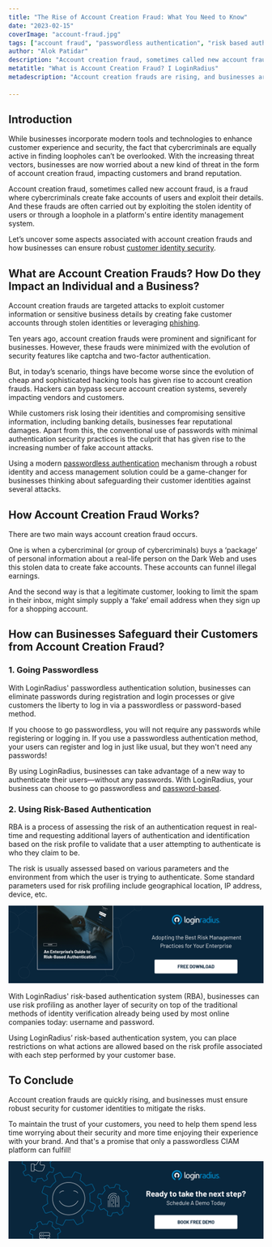 ```yaml
---
title: "The Rise of Account Creation Fraud: What You Need to Know"
date: "2023-02-15"
coverImage: "account-fraud.jpg"
tags: ["account fraud", "passwordless authentication", "risk based authentication"]
author: "Alok Patidar"
description: "Account creation fraud, sometimes called new account fraud, is a fraud where cybercriminals create fake accounts of users and exploit their details. And these frauds are often carried out by exploiting the stolen identity of users or through a loophole in a platform's entire identity management system."
metatitle: "What is Account Creation Fraud? I LoginRadius"
metadescription: "Account creation frauds are rising, and businesses are losing customer trust. Here’s everything you need to know to reinforce your customer identity security."

---
```


## Introduction

While businesses incorporate modern tools and technologies to enhance customer experience and security, the fact that cybercriminals are equally active in finding loopholes can’t be overlooked.  With the increasing threat vectors, businesses are now worried about a new kind of threat in the form of account creation fraud, impacting customers and brand reputation. 

Account creation fraud, sometimes called new account fraud, is a fraud where cybercriminals create fake accounts of users and exploit their details. And these frauds are often carried out by exploiting the stolen identity of users or through a loophole in a platform's entire identity management system. 

Let’s uncover some aspects associated with account creation frauds and how businesses can ensure robust [customer identity security](https://www.loginradius.com/security/). 


## What are Account Creation Frauds? How Do they Impact an Individual and a Business? 

Account creation frauds are targeted attacks to exploit customer information or sensitive business details by creating fake customer accounts through stolen identities or leveraging [phishing](https://blog.loginradius.com/identity/phishing-for-identity/). 

 

Ten years ago, account creation frauds were prominent and significant for businesses. However, these frauds were minimized with the evolution of security features like captcha and two-factor authentication. 

But, in today’s scenario, things have become worse since the evolution of cheap and sophisticated hacking tools has given rise to account creation frauds. Hackers can bypass secure account creation systems, severely impacting vendors and customers. 

While customers risk losing their identities and compromising sensitive information, including banking details, businesses fear reputational damages.  Apart from this, the conventional use of passwords with minimal authentication security practices is the culprit that has given rise to the increasing number of fake account attacks. 

Using a modern [passwordless authentication](https://www.loginradius.com/passwordless-login/) mechanism through a robust identity and access management solution could be a game-changer for businesses thinking about safeguarding their customer identities against several attacks. 


## How Account Creation Fraud Works?

There are two main ways account creation fraud occurs.

One is when a cybercriminal (or group of cybercriminals) buys a ‘package’ of personal information about a real-life person on the Dark Web and uses this stolen data to create fake accounts. These accounts can funnel illegal earnings. 

And the second way is that a legitimate customer, looking to limit the spam in their inbox, might simply supply a ‘fake’ email address when they sign up for a shopping account.


## How can Businesses Safeguard their Customers from Account Creation Fraud?


### 1. Going Passwordless

With LoginRadius' passwordless authentication solution, businesses can eliminate passwords during registration and login processes or give customers the liberty to log in via a passwordless or password-based method.

If you choose to go passwordless, you will not require any passwords while registering or logging in. If you use a passwordless authentication method, your users can register and log in just like usual, but they won't need any passwords! 

By using LoginRadius, businesses can take advantage of a new way to authenticate their users—without any passwords. With LoginRadius, your business can choose to go passwordless and [password-based](https://www.loginradius.com/standard-login/).


### 2. Using Risk-Based Authentication

RBA is a process of assessing the risk of an authentication request in real-time and requesting additional layers of authentication and identification based on the risk profile to validate that a user attempting to authenticate is who they claim to be.

The risk is usually assessed based on various parameters and the environment from which the user is trying to authenticate. Some standard parameters used for risk profiling include geographical location, IP address, device, etc. 

[![GD-to-RBA](GD-to-RBA.png)](https://www.loginradius.com/resource/an-enterprises-guide-to-risk-based-authentication/)

With LoginRadius' risk-based authentication system (RBA), businesses can use risk profiling as another layer of security on top of the traditional methods of identity verification already being used by most online companies today: username and password. 

Using LoginRadius’ risk-based authentication system, you can place restrictions on what actions are allowed based on the risk profile associated with each step performed by your customer base.


## To Conclude 

Account creation frauds are quickly rising, and businesses must ensure robust security for customer identities to mitigate the risks. 

To maintain the trust of your customers, you need to help them spend less time worrying about their security and more time enjoying their experience with your brand. And that's a promise that only a passwordless CIAM platform can fulfill!


[![book-a-demo-loginradius](../../assets/book-a-demo-loginradius.png)](https://www.loginradius.com/contact-us?utm_source=blog&utm_medium=web&utm_campaign=what-is-account-creation-fraud)